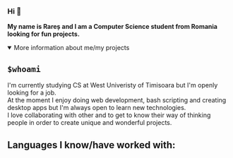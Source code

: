 ### Hi 👋
<b>My name is Rareș and I am a Computer Science student from Romania looking for fun projects.</b>

<details open>
<summary>More information about me/my projects</summary>
<h2><code>$whoami</code></h2>
<p>I'm currently studying CS at West Univeristy of Timisoara but I'm openly looking for a job.<br> At the moment I enjoy doing web development, bash scripting and creating desktop apps but I'm always open to learn new technologies.<br>I love collaborating with other and to get to know their way of thinking people in order to create unique and wonderful projects.</p>
<h2>Languages I know/have worked with:</h2>
</details>
